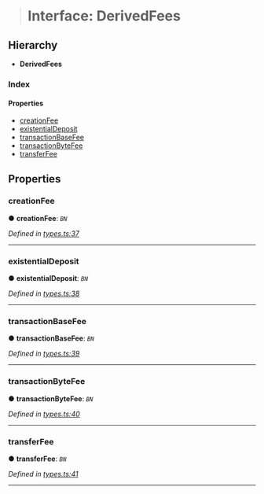 > # Interface: DerivedFees

## Hierarchy

* **DerivedFees**

### Index

#### Properties

* [creationFee](_types_.derivedfees.md#creationfee)
* [existentialDeposit](_types_.derivedfees.md#existentialdeposit)
* [transactionBaseFee](_types_.derivedfees.md#transactionbasefee)
* [transactionByteFee](_types_.derivedfees.md#transactionbytefee)
* [transferFee](_types_.derivedfees.md#transferfee)

## Properties

###  creationFee

● **creationFee**: *`BN`*

*Defined in [types.ts:37](https://github.com/polkadot-js/api/blob/66d96d3/packages/api-derive/src/types.ts#L37)*

___

###  existentialDeposit

● **existentialDeposit**: *`BN`*

*Defined in [types.ts:38](https://github.com/polkadot-js/api/blob/66d96d3/packages/api-derive/src/types.ts#L38)*

___

###  transactionBaseFee

● **transactionBaseFee**: *`BN`*

*Defined in [types.ts:39](https://github.com/polkadot-js/api/blob/66d96d3/packages/api-derive/src/types.ts#L39)*

___

###  transactionByteFee

● **transactionByteFee**: *`BN`*

*Defined in [types.ts:40](https://github.com/polkadot-js/api/blob/66d96d3/packages/api-derive/src/types.ts#L40)*

___

###  transferFee

● **transferFee**: *`BN`*

*Defined in [types.ts:41](https://github.com/polkadot-js/api/blob/66d96d3/packages/api-derive/src/types.ts#L41)*

___